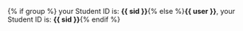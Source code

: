 {% if group %} your Student ID is: **{{ sid }}**{% else %}**{{ user }}**, your Student ID is: **{{ sid }}**{% endif %}